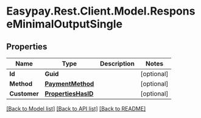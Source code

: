 # Easypay.Rest.Client.Model.ResponseMinimalOutputSingle
## Properties

Name | Type | Description | Notes
------------ | ------------- | ------------- | -------------
**Id** | **Guid** |  | [optional] 
**Method** | [**PaymentMethod**](PaymentMethod.md) |  | [optional] 
**Customer** | [**PropertiesHasID**](PropertiesHasID.md) |  | [optional] 

[[Back to Model list]](../README.md#documentation-for-models) [[Back to API list]](../README.md#documentation-for-api-endpoints) [[Back to README]](../README.md)

